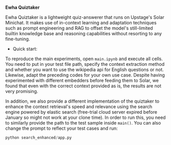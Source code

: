 **Ewha Quiztaker**

Ewha Quiztaker is a lightweight quiz-answerer that runs on Upstage's Solar Minichat. It makes use of in-context learning and adaptation techniques such as prompt engineering and RAG to offset the model's still-limited builtin knowledge base and reasoning capabilities without resorting to any fine-tuning.

- Quick start:

To reproduce the main experiments, open `main.ipynb` and execute all cells. You need to put in your test file path, specify the context extraction method and whether you want to use the wikipedia api for English questions or not. Likewise, adapt the preceding codes for your own use case. Despite having experimented with different embedders before feeding them to Solar, we found that even with the correct context provided as is, the results are not very promising. 

In addition, we also provide a different implementation of the quiztaker to enhance the context retrieval's speed and relevance using the search engine powered by elastic search (free-trial cloud server expired before January so might not work at your clone time). In order to run this, you need to similarly provide the path to the test sample inside `main()`. You can also change the prompt to reflect your test cases and run:
```python
python search_enhanced/app.py
```





